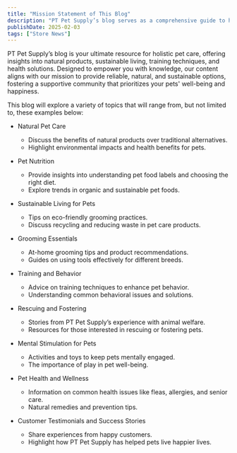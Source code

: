 ```yaml
---
title: "Mission Statement of This Blog"
description: "PT Pet Supply’s blog serves as a comprehensive guide to holistic pet care, exploring topics from natural products to sustainable practices. Readers can expect in-depth insights and diverse information tailored to empower them with knowledge and foster a supportive community for their pets' well-being."
publishDate: 2025-02-03
tags: ["Store News"]
---
```


PT Pet Supply’s blog is your ultimate resource for holistic pet care, offering insights into natural products, sustainable living, training techniques, and health solutions. Designed to empower you with knowledge, our content aligns with our mission to provide reliable, natural, and sustainable options, fostering a supportive community that prioritizes your pets' well-being and happiness.

This blog will explore a variety of topics that will range from, but not limited to, these examples below:

- Natural Pet Care

  - Discuss the benefits of natural products over traditional alternatives.
  - Highlight environmental impacts and health benefits for pets.

- Pet Nutrition

  - Provide insights into understanding pet food labels and choosing the right diet.
  - Explore trends in organic and sustainable pet foods.

- Sustainable Living for Pets

  - Tips on eco-friendly grooming practices.
  - Discuss recycling and reducing waste in pet care products.

- Grooming Essentials

  - At-home grooming tips and product recommendations.
  - Guides on using tools effectively for different breeds.

- Training and Behavior

  - Advice on training techniques to enhance pet behavior.
  - Understanding common behavioral issues and solutions.

- Rescuing and Fostering

  - Stories from PT Pet Supply’s experience with animal welfare.
  - Resources for those interested in rescuing or fostering pets.

- Mental Stimulation for Pets

  - Activities and toys to keep pets mentally engaged.
  - The importance of play in pet well-being.

- Pet Health and Wellness

  - Information on common health issues like fleas, allergies, and senior care.
  - Natural remedies and prevention tips.

- Customer Testimonials and Success Stories

  - Share experiences from happy customers.
  - Highlight how PT Pet Supply has helped pets live happier lives.
